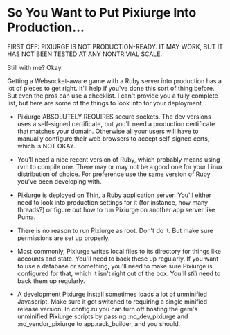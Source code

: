 # So You Want to Put Pixiurge Into Production...

FIRST OFF: PIXIURGE IS NOT PRODUCTION-READY. IT MAY WORK, BUT IT HAS
NOT BEEN TESTED AT ANY NONTRIVIAL SCALE.

Still with me? Okay.

Getting a Websocket-aware game with a Ruby server into production has
a lot of pieces to get right. It'll help if you've done this sort of
thing before. But even the pros can use a checklist. I can't provide
you a fully complete list, but here are some of the things to look
into for your deployment...

* Pixiurge ABSOLUTELY REQUIRES secure sockets. The dev versions uses a
  self-signed certificate, but you'll need a production certificate
  that matches your domain. Otherwise all your users will have to
  manually configure their web browsers to accept self-signed certs,
  which is NOT OKAY.

* You'll need a nice recent version of Ruby, which probably means
  using rvm to compile one. There may or may not be a good one for
  your Linux distribution of choice. For preference use the same
  version of Ruby you've been developing with.

* Pixiurge is deployed on Thin, a Ruby application server. You'll
  either need to look into production settings for it (for instance,
  how many threads?) or figure out how to run Pixiurge on another app
  server like Puma.

* There is no reason to run Pixiurge as root. Don't do it. But make
  sure permissions are set up properly.

* Most commonly, Pixiurge writes local files to its directory for
  things like accounts and state. You'll need to back these up
  regularly. If you want to use a database or something, you'll need
  to make sure Pixiurge is configured for that, which it isn't right
  out of the box.  You'll *still* need to back them up regularly.

* A development Pixiurge install sometimes loads a lot of unminified
  Javascript. Make sure it got switched to requiring a single minified
  release version. In config.ru you can turn off hosting the gem's
  unminified Pixiurge scripts by passing :no\_dev\_pixiurge and
  :no\_vendor\_pixiurge to app.rack\_builder, and you should.

